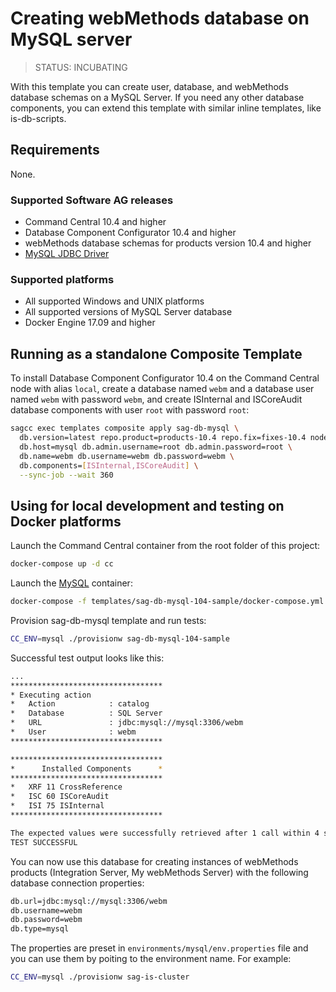 <!-- Copyright 2013 - 2018 Software AG, Darmstadt, Germany and/or its licensors

   SPDX-License-Identifier: Apache-2.0

    Licensed under the Apache License, Version 2.0 (the "License");
    you may not use this file except in compliance with the License.
    You may obtain a copy of the License at

        http://www.apache.org/licenses/LICENSE-2.0

    Unless required by applicable law or agreed to in writing, software
    distributed under the License is distributed on an "AS IS" BASIS,
     WITHOUT WARRANTIES OR CONDITIONS OF ANY KIND, either express or implied.
     See the License for the specific language governing permissions and

     limitations under the License.                                                  

-->

# Creating webMethods database on MySQL server

> STATUS: INCUBATING

With this template you can create user, database, and webMethods database schemas on a MySQL Server. If you need any other database components, you can extend this template with similar inline templates, like is-db-scripts.

## Requirements

None.

### Supported Software AG releases

* Command Central 10.4 and higher
* Database Component Configurator 10.4 and higher
* webMethods database schemas for products version 10.4 and higher
* [MySQL JDBC Driver](https://dev.mysql.com/get/Downloads/Connector-J/mysql-connector-java-5.1.47.zip)

### Supported platforms

* All supported Windows and UNIX platforms
* All supported versions of MySQL Server database
* Docker Engine 17.09 and higher

## Running as a standalone Composite Template

To install Database Component Configurator 10.4 on the Command Central node with alias `local`,
create a database named `webm` and a database user named `webm` with password `webm`,
and create ISInternal and ISCoreAudit database components with user `root` with password `root`:

```bash
sagcc exec templates composite apply sag-db-mysql \
  db.version=latest repo.product=products-10.4 repo.fix=fixes-10.4 nodes=local \
  db.host=mysql db.admin.username=root db.admin.password=root \
  db.name=webm db.username=webm db.password=webm \
  db.components=[ISInternal,ISCoreAudit] \
  --sync-job --wait 360
```

## Using for local development and testing on Docker platforms

Launch the Command Central container from the root folder of this project:

```bash
docker-compose up -d cc
```

Launch the [MySQL](https://hub.docker.com/_/mysql/) container:

```bash
docker-compose -f templates/sag-db-mysql-104-sample/docker-compose.yml up -d mysql
```

Provision sag-db-mysql template and run tests:

```bash
CC_ENV=mysql ./provisionw sag-db-mysql-104-sample
```

Successful test output looks like this:

```bash
...
**********************************
* Executing action
*   Action            : catalog
*   Database          : SQL Server
*   URL               : jdbc:mysql://mysql:3306/webm
*   User              : webm
**********************************

**********************************
*      Installed Components      *
**********************************
*   XRF 11 CrossReference
*   ISC 60 ISCoreAudit
*   ISI 75 ISInternal
**********************************

The expected values were successfully retrieved after 1 call within 4 seconds.
TEST SUCCESSFUL
```

You can now use this database for creating instances of webMethods products (Integration Server, My webMethods Server) with the following database connection properties:

```bash
db.url=jdbc:mysql://mysql:3306/webm
db.username=webm
db.password=webm
db.type=mysql
```

The properties are preset in `environments/mysql/env.properties` file and you can use them by poiting to the environment name. For example:

```bash
CC_ENV=mysql ./provisionw sag-is-cluster
```
